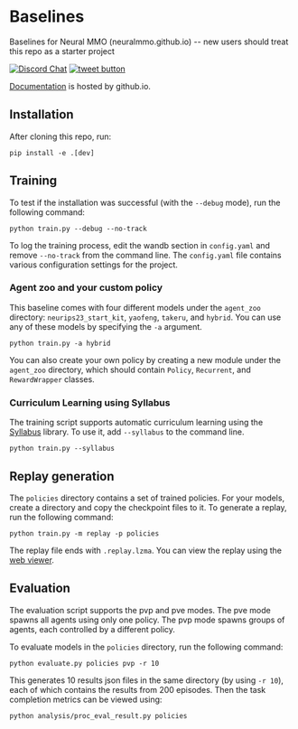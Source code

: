 # Baselines
Baselines for Neural MMO (neuralmmo.github.io) -- new users should treat this repo as a starter project

[![Discord Chat](https://img.shields.io/discord/569049269051457537.svg)](https://discord.gg/BkMmFUC)
<a href="https://twitter.com/jsuarez5341?ref_src=twsrc%5Etfw" target="_blank">
  <img src="http://jpillora.com/github-twitter-button/img/tweet.png"
       alt="tweet button" title="Follow"></img>
</a>

[Documentation](https://neuralmmo.github.io "Neural MMO Documentation") is hosted by github.io.

## Installation

After cloning this repo, run:

```
pip install -e .[dev]
```

## Training

To test if the installation was successful (with the `--debug` mode), run the following command:

```
python train.py --debug --no-track
```

To log the training process, edit the wandb section in `config.yaml` and remove `--no-track` from the command line. The `config.yaml` file contains various configuration settings for the project.

### Agent zoo and your custom policy

This baseline comes with four different models under the `agent_zoo` directory: `neurips23_start_kit`, `yaofeng`, `takeru`, and `hybrid`. You can use any of these models by specifying the `-a` argument.

```
python train.py -a hybrid
```

You can also create your own policy by creating a new module under the `agent_zoo` directory, which should contain `Policy`, `Recurrent`, and `RewardWrapper` classes.

### Curriculum Learning using Syllabus

The training script supports automatic curriculum learning using the [Syllabus](https://github.com/RyanNavillus/Syllabus) library. To use it, add `--syllabus` to the command line.

```
python train.py --syllabus
```

## Replay generation

The `policies` directory contains a set of trained policies. For your models, create a directory and copy the checkpoint files to it. To generate a replay, run the following command:

```
python train.py -m replay -p policies
```

The replay file ends with `.replay.lzma`. You can view the replay using the [web viewer](https://kywch.github.io/nmmo-client/).

## Evaluation

The evaluation script supports the pvp and pve modes. The pve mode spawns all agents using only one policy. The pvp mode spawns groups of agents, each controlled by a different policy.

To evaluate models in the `policies` directory, run the following command:

```
python evaluate.py policies pvp -r 10
```

This generates 10 results json files in the same directory (by using `-r 10`), each of which contains the results from 200 episodes. Then the task completion metrics can be viewed using:

```
python analysis/proc_eval_result.py policies
```
